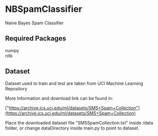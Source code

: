 # NBSpamClassifier
Naive Bayes Spam Classifier

## Required Packages

numpy <br />
nltk

## Dataset

Dataset used to train and test are taken from UCI Machine Learning Repository <br />

More Information and download link can be found in:

["https://archive.ics.uci.edu/ml/datasets/SMS+Spam+Collection"](https://archive.ics.uci.edu/ml/datasets/SMS+Spam+Collection)

Place the downloaded dataset file "SMSSpamCollection.txt" inside /data folder, or change dataDirectory inside main.py to point to dataset.